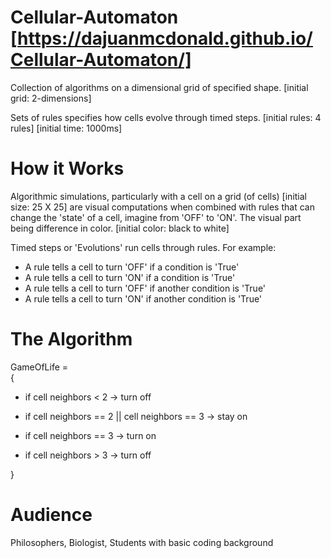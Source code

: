 # Cellular-Automaton [https://dajuanmcdonald.github.io/Cellular-Automaton/]
Collection of algorithms on a dimensional grid of specified shape. [initial grid: 2-dimensions]

Sets of rules specifies how cells evolve through timed steps. [initial rules: 4 rules]  [initial time: 1000ms]

# How it Works
Algorithmic simulations, particularly with a cell on a grid (of cells) [initial size: 25 X 25]
are visual computations when combined with rules that can change the 'state'
of a cell, imagine from 'OFF' to 'ON'. The visual part being difference in color. [initial color: black to white]

Timed steps or 'Evolutions' run cells through rules. For example:
  - A rule tells a cell to turn 'OFF' if a condition is 'True'
  - A rule tells a cell to turn 'ON' if a condition is 'True'
  - A rule tells a cell to turn 'OFF' if another condition is 'True'
  - A rule tells a cell to turn 'ON' if another condition is 'True'
  
# The Algorithm
GameOfLife =  
  {

- if cell neighbors < 2
  -> turn off

- if cell neighbors == 2 || cell neighbors == 3
  -> stay on

- if cell neighbors == 3
  -> turn on
 
- if cell neighbors > 3
  -> turn off
  
 }
  # Audience
  Philosophers,
  Biologist,
  Students with basic coding background
